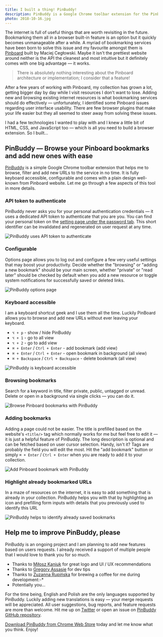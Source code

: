 ```yaml
---
title: I built a thing! PinBuddy!
description: PinBuddy is a Google Chrome toolbar extension for the Pinboard bookmarking service that lets you browse and add new bookmarks with ease. It is fully keyboard accessible and highlights previously bookmarked websites. It uses API tokens for server communications and never asks for your authentication credentials hence secure.
photo: 2018-10-16.jpg
---
```


The internet is full of useful things that are worth revisiting in the future. Bookmarking them all in a browser built-in feature is an option but it quickly becomes unmanageable after a while. A myriad of bookmarking services have been born to solve this issue and my favourite amongst them is [Pinboard](http://pinboard.in) built by Maciej Cegłowski. Maybe it isn't the prettiest website around neither is the API the cleanest and most intuitive but it definitely comes with one big advantage — it works.

> There is absolutely nothing interesting about the Pinboard architecture or implementation; I consider that a feature!

After a few years of working with Pinboard, my collection has grown a lot, getting bigger day by day while I visit resources I don't want to lose. Adding new and browsing existing internet resources is what bookmarking services should do effectively — unfortunately, I identified some Pinboard issues regarding user interface usability. There are few browser plugins that make your life easier but they all seemed to steer away from solving these issues.

I had a few technologies I wanted to play with and I knew a little bit of HTML, CSS, and JavaScript too — which is all you need to build a browser extension. So I built…

## PinBuddy — Browse your Pinboard bookmarks and add new ones with ease

[PinBuddy](https://chrome.google.com/webstore/detail/pinbuddy/ppokjacfheflhaojmndcblibahmopkfl) is a simple Google Chrome toolbar extension that helps me to browse, filter and add new URLs to the service in no time. It is fully keyboard accessible, configurable and comes with a plain design well-known from Pinboard website. Let me go through a few aspects of this tool in more details.

### API token to authenticate

PinBuddy never asks you for your personal authentication credentials — it uses a dedicated API token to authenticate that you are you. You can find your personal token on the [setting page under the password tab](https://pinboard.in/settings/password). This short identifier can be invalidated and regenerated on user request at any time.

![PinBuddy uses API token to authenticate](/photos/2018-10-16-1.jpg)

### Configurable

Options page allows you to log out and configure a few very useful settings that may boost your productivity. Decide whether the "browsing" or "adding a new bookmark" should be your main screen, whether "private" or "read later" should be checked by default when you add a new resource or toggle system notifications for successfully saved or deleted links.

![PinBuddy options page](/photos/2018-10-16-2.jpg)

### Keyboard accessible

I am a keyboard shortcut geek and I use them all the time. Luckily PinBoard allows you to browse and add new URLs without ever leaving your keyboard.

- `⌥ + p` - show / hide PinBuddy
- `⌥ + 1` - go to all view
- `⌥ + 2` - go to add view
- `⌘ + Enter` / `Ctrl + Enter` - add bookmark (add view)
- `⌘ + Enter` / `Ctrl + Enter` - open bookmark in background (all view)
- `⌘ + Backspace` / `Ctrl + Backspace` - delete bookmark (all view)


![PinBuddy is keyboard accessible](/photos/2018-10-16-3.gif)

### Browsing bookmarks

Search for a keyword in title, filter private, public, untagged or unread. Delete or open in a background via single clicks — you can do it.

![Browse Pinboard bookmarks with PinBuddy](/photos/2018-10-16-4.jpg)

### Adding bookmarks

Adding a page could not be easier. The title is prefilled based on the website's `<title/>` tag which normally works for me but feel free to edit it — it is just a helpful feature of PinBuddy. The long description is optional and can be fetched based on user cursor selection. Handy, isn't it? Tags are probably the field you will edit the most.  Hit the "add bookmark" button or simply `⌘ + Enter` / `Ctrl + Enter`  when you are ready to add it to your collection.

![Add Pinboard bookmark with PinBuddy](/photos/2018-10-16-5.jpg)

### Highlight already bookmarked URLs

In a maze of resources on the internet, it is easy to add something that is already in your collection. PinBuddy helps you with that by highlighting an icon and prefilling form inputs with details that you previously used to identify this URL

![PinBuddy helps to identify already saved bookmarks](/photos/2018-10-16-6.jpg)

## Help me to improve PinBuddy, please

PinBuddy is an ongoing project and I am planning to add new features based on users requests. I already received a support of multiple people that I would love to thank you for so much.

- Thanks to [Miłosz Kaniuk](https://www.behance.net/miloszkanibf79) for great logo and UI / UX recommendations
- Thanks to [Gregory Assasie](https://twitter.com/gregory_jarvez) for dev tips
- Thanks to [Zuzanna Rupińska](https://www.instagram.com/zuzanna.rupinska/) for brewing a coffee for me during development:-*
- Potentially you…

For the time being, English and Polish are the only languages supported by PinBuddy. Luckily adding new translations is easy — your merge requests will be appreciated. All user suggestions, bug reports, and feature requests are more than welcome. Hit me up on [Twitter](https://twitter.com/pawelgrzybek) or open an issue on [PinBuddy GitHub repository](https://github.com/pawelgrzybek/PinBuddy).

[Download PinBuddy from Chrome Web Store](https://chrome.google.com/webstore/detail/pinbuddy/ppokjacfheflhaojmndcblibahmopkfl) today and let me know what you think. Enjoy!
